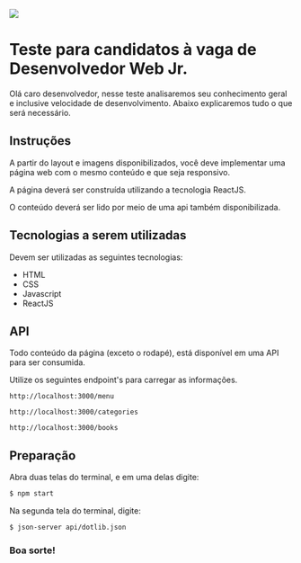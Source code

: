 [![](http://www.dotlib.com.br/site/images/footer/bra.png)](http://www.dotlib.com)

# Teste para candidatos à vaga de Desenvolvedor Web Jr.

Olá caro desenvolvedor, nesse teste analisaremos seu conhecimento geral e inclusive velocidade de desenvolvimento. Abaixo explicaremos tudo o que será necessário.

## Instruções

A partir do layout e imagens disponibilizados, você deve implementar uma página web com o mesmo conteúdo e que seja responsivo.

A página deverá ser construída utilizando a tecnologia ReactJS.

O conteúdo deverá ser lido por meio de uma api também disponibilizada.

## Tecnologias a serem utilizadas

Devem ser utilizadas as seguintes tecnologias:

- HTML
- CSS
- Javascript
- ReactJS

## API

Todo conteúdo da página (exceto o rodapé), está disponível em uma API para ser consumida.

Utilize os seguintes endpoint's para carregar as informações.

```
http://localhost:3000/menu
```

```
http://localhost:3000/categories
```

```
http://localhost:3000/books
```

## Preparação

Abra duas telas do terminal, e em uma delas digite:

```sh
$ npm start
```

Na segunda tela do terminal, digite:

```sh
$ json-server api/dotlib.json
```

### Boa sorte!
